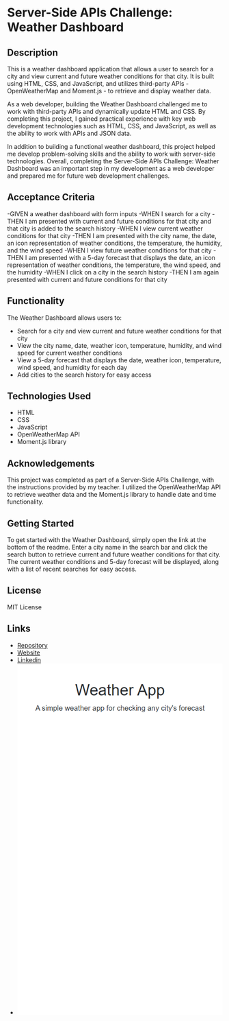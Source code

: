 # Server-Side APIs Challenge: Weather Dashboard

## Description

This is a weather dashboard application that allows a user to search for a city and view current and future weather conditions for that city. It is built using HTML, CSS, and JavaScript, and utilizes third-party APIs - OpenWeatherMap and Moment.js - to retrieve and display weather data.

As a web developer, building the Weather Dashboard challenged me to work with third-party APIs and dynamically update HTML and CSS. By completing this project, I gained practical experience with key web development technologies such as HTML, CSS, and JavaScript, as well as the ability to work with APIs and JSON data.

In addition to building a functional weather dashboard, this project helped me develop problem-solving skills and the ability to work with server-side technologies. Overall, completing the Server-Side APIs Challenge: Weather Dashboard was an important step in my development as a web developer and prepared me for future web development challenges.

## Acceptance Criteria

-GIVEN a weather dashboard with form inputs
-WHEN I search for a city
-THEN I am presented with current and future conditions for that city and that city is added to the search history
-WHEN I view current weather conditions for that city
-THEN I am presented with the city name, the date, an icon representation of weather conditions, the temperature, the humidity, and the wind speed
-WHEN I view future weather conditions for that city
-THEN I am presented with a 5-day forecast that displays the date, an icon representation of weather conditions, the temperature, the wind speed, and the humidity
-WHEN I click on a city in the search history
-THEN I am again presented with current and future conditions for that city

## Functionality

The Weather Dashboard allows users to:

- Search for a city and view current and future weather conditions for that city
- View the city name, date, weather icon, temperature, humidity, and wind speed for current weather conditions
- View a 5-day forecast that displays the date, weather icon, temperature, wind speed, and humidity for each day
- Add cities to the search history for easy access

## Technologies Used

- HTML
- CSS
- JavaScript
- OpenWeatherMap API
- Moment.js library

## Acknowledgements

This project was completed as part of a Server-Side APIs Challenge, with the instructions provided by my teacher. I utilized the OpenWeatherMap API to retrieve weather data and the Moment.js library to handle date and time functionality.

## Getting Started

To get started with the Weather Dashboard, simply open the link at the bottom of the readme. Enter a city name in the search bar and click the search button to retrieve current and future weather conditions for that city. The current weather conditions and 5-day forecast will be displayed, along with a list of recent searches for easy access.

## License
MIT License

## Links
- [Repository](https://github.com/seantamturk/weather-app)
- [Website](https://seantamturk.github.io/weather-app/)
- [Linkedin](https://www.linkedin.com/in/sean-tamturk-8253b722a/)
- ![Website Image](./assets/images/websiteimage.png)



